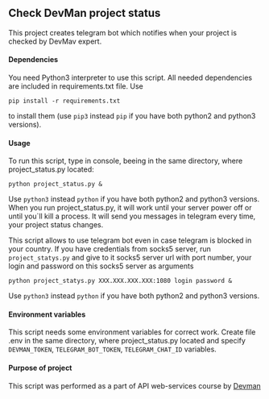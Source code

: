 ## Check DevMan project status
This project creates telegram bot which notifies when your project is checked by DevMav expert.

#### Dependencies
You need Python3 interpreter to use this script. All needed dependencies are included in requirements.txt file. Use 
```
pip install -r requirements.txt
```
to install them (use `pip3` instead `pip`  if you have both python2 and python3 versions).

#### Usage
To run this script, type in console, beeing in the same directory, where project_status.py located:
```
python project_status.py &
```
Use `python3` instead `python` if you have both python2 and python3 versions.
When you run project_status.py, it will work until your server power off or until you`ll kill a process. It will send you messages in telegram every time, your project status changes.

This script allows to use telegram bot even in case telegram is blocked in your country. If you have credentials from socks5 server, run `project_statys.py` and give to it socks5 server url with port number, your login and password on this socks5 server as arguments
```
python project_statys.py XXX.XXX.XXX.XXX:1080 login password &
```
Use `python3` instead `python` if you have both python2 and python3 versions.

#### Environment variables
This script needs some environment variables for correct work. Create file .env in the same directory, where project_status.py located and specify `DEVMAN_TOKEN`, `TELEGRAM_BOT_TOKEN`, `TELEGRAM_CHAT_ID` variables.


#### Purpose of project
This script was performed as a part of API web-services course by [Devman](https://dvmn.org/modules)
